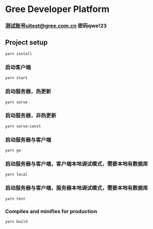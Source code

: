 # Gree Developer Platform

### 测试账号uitest@gree.com.cn 密码qwe!23

## Project setup
```
yarn install
```

### 启动客户端
```
yarn start
```

### 启动服务器，热更新
```
yarn serve
```

### 启动服务器，非热更新
```
yarn serve:const
```

### 启动服务器与客户端
```
yarn go
```

### 启动服务器与客户端，客户端本地调试模式，需要本地有数据库
```
yarn local
```

### 启动服务器与客户端，服务器本地调试模式，需要本地有数据库
```
yarn test
```

### Compiles and minifies for production
```
yarn build
```
